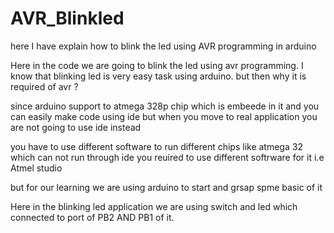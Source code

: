 # AVR_Blinkled
 here I have explain how to blink the led using AVR programming in arduino 
 
Here in the code we are going to blink the led using avr programming. I know that blinking led is very easy task using arduino. but then why it is required of avr ?
 
 since arduino support to atmega 328p chip which is embeede in it and you can easily make code using ide but when you move to real application you are not going to use ide instead
 
 you have to use different software to run different chips like atmega 32 which can not run through ide you reuired to use different softrware for it i.e Atmel studio
 
 but for our learning we are using arduino to start and grsap spme basic of it
 
 Here in the blinking led application we are using switch and led which connected to port of PB2 AND PB1 of it.

